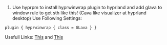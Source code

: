 1. Use hyprpm to install hyprwinwrap plugin to hyprland and add glava to window rule to get sth like this! (Cava like visualizer at hyprland desktop)
Use Following Settings:

`plugin {
    hyprwinwrap {
        class = GLava
    }
}`

Usefull Links: [This](https://wiki.hyprland.org/Configuring/Keywords/#sourcing-multi-file) and [This](https://wiki.hyprland.org/Plugins/Using-Plugins/)